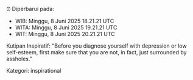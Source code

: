 ⏰ Diperbarui pada:
- WIB: Minggu, 8 Juni 2025 18.21.21 UTC
- WITA: Minggu, 8 Juni 2025 19.21.21 UTC
- WIT: Minggu, 8 Juni 2025 20.21.21 UTC

Kutipan Inspiratif:
"Before you diagnose yourself with depression or low self-esteem, first make sure that you are not, in fact, just surrounded by assholes."


Kategori: inspirational

